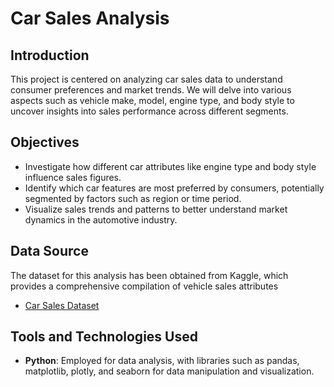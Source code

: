 # Car Sales Analysis

## Introduction

This project is centered on analyzing car sales data to understand consumer preferences and market trends. We will delve into various aspects such as vehicle make, model, engine type, and body style to uncover insights into sales performance across different segments.

## Objectives

- Investigate how different car attributes like engine type and body style influence sales figures.
- Identify which car features are most preferred by consumers, potentially segmented by factors such as region or time period.
- Visualize sales trends and patterns to better understand market dynamics in the automotive industry.

## Data Source

The dataset for this analysis has been obtained from Kaggle, which provides a comprehensive compilation of vehicle sales attributes

- [Car Sales Dataset](https://www.kaggle.com/datasets/syedanwarafridi/vehicle-sales-data)

## Tools and Technologies Used

- **Python**: Employed for data analysis, with libraries such as pandas, matplotlib, plotly, and seaborn for data manipulation and visualization.
